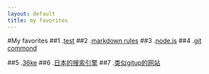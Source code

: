 ```yaml
---
layout: default
title: my favorites
---
```


#My favorites
##1 .[test](http://www.baidu.com)
##2 .[markdown rules](markdown_rules.markdown)
##3 .[node.js](node_js.markdown)
##4 .[git commond](git_commond.markdown)

##5 .[36ke](http://36kr.com/)
##6 .[日本的搜索引擎](http://www.naver.com/)
##7 .[类似gitup的网站](http://www.codeplex.com/)